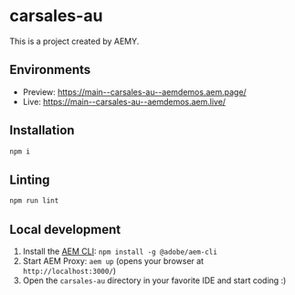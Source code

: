 # carsales-au

This is a project created by AEMY.

## Environments

- Preview: https://main--carsales-au--aemdemos.aem.page/
- Live: https://main--carsales-au--aemdemos.aem.live/

## Installation

```sh
npm i
```

## Linting

```sh
npm run lint
```

## Local development

1. Install the [AEM CLI](https://github.com/adobe/helix-cli): `npm install -g @adobe/aem-cli`
1. Start AEM Proxy: `aem up` (opens your browser at `http://localhost:3000/`)
1. Open the `carsales-au` directory in your favorite IDE and start coding :)